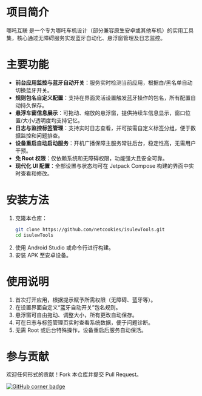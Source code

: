 # 项目简介
哪吒互联 是一个专为哪吒车机设计（部分兼容原生安卓或其他车机）的实用工具集，核心通过无障碍服务实现蓝牙自动化、悬浮窗管理及日志监控。

# 主要功能
- **前台应用监控与蓝牙自动开关**：服务实时检测当前应用，根据白/黑名单自动切换蓝牙开关。
- **规则包名自定义配置**：支持在界面灵活设置触发蓝牙操作的包名，所有配置自动持久保存。
- **悬浮车窗信息展示**：可拖动、缩放的悬浮窗，提供持续车信息显示，窗口位置/大小/透明度均支持记忆。
- **日志与监控标签管理**：支持实时日志查看，并可按需自定义标签分组，便于数据监控和问题排查。
- **设备重启自动启动服务**：开机广播保障主服务常驻后台，稳定性高，无需用户干预。
- **免 Root 权限**：仅依赖系统和无障碍权限，功能强大且安全可靠。
- **现代化 UI 配置**：全部设置与状态均可在 Jetpack Compose 构建的界面中实时查看和修改。

# 安装方法
1. 克隆本仓库：
   ```bash
   git clone https://github.com/netcookies/isulewTools.git
   cd isulewTools
   ```
2. 使用 Android Studio 或命令行进行构建。
3. 安装 APK 至安卓设备。

# 使用说明
1. 首次打开应用，根据提示赋予所需权限（无障碍、蓝牙等）。
2. 在设置界面自定义“蓝牙自动开关”包名规则。
3. 悬浮窗可自由拖动、调整大小，所有更改自动保存。
4. 可在日志与标签管理页实时查看系统数据，便于问题诊断。
5. 无需 Root 或后台特殊操作，设备重启后服务自动保活。

# 参与贡献
欢迎任何形式的贡献！Fork 本仓库并提交 Pull Request。

[![GitHub corner badge](https://user-images.githubusercontent.com/674621/34725471-3d03a0f0-f526-11e7-95b9-49c36d925e5d.png)](https://github.com/netcookies/neta-connect)